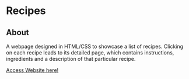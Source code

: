 # Recipes
## About
A webpage designed in HTML/CSS to showcase a list of recipes. Clicking on each recipe leads to its detailed page, which contains instructions, ingredients and a description of that particular recipe.

[Access Website here!](https://gensys09.github.io/odin-recipes)
